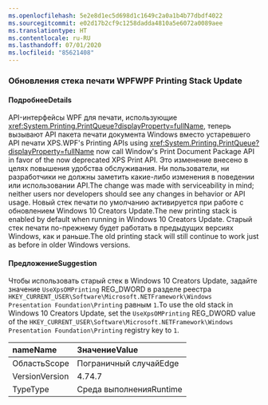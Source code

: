 ```yaml
---
ms.openlocfilehash: 5e2e8d1ec5d698d1c1649c2a0a1b4b77dbdf4022
ms.sourcegitcommit: e02d17b2cf9c1258dadda4810a5e6072a0089aee
ms.translationtype: HT
ms.contentlocale: ru-RU
ms.lasthandoff: 07/01/2020
ms.locfileid: "85621408"
---
```

### <a name="wpf-printing-stack-update"></a><span data-ttu-id="1e473-101">Обновления стека печати WPF</span><span class="sxs-lookup"><span data-stu-id="1e473-101">WPF Printing Stack Update</span></span>

#### <a name="details"></a><span data-ttu-id="1e473-102">Подробнее</span><span class="sxs-lookup"><span data-stu-id="1e473-102">Details</span></span>

<span data-ttu-id="1e473-103">API-интерфейсы WPF для печати, использующие <xref:System.Printing.PrintQueue?displayProperty=fullName>, теперь вызывают API пакета печати документа Windows вместо устаревшего API печати XPS.</span><span class="sxs-lookup"><span data-stu-id="1e473-103">WPF's Printing APIs using <xref:System.Printing.PrintQueue?displayProperty=fullName> now call Window's Print Document Package API in favor of the now deprecated XPS Print API.</span></span> <span data-ttu-id="1e473-104">Это изменение внесено в целях повышения удобства обслуживания. Ни пользователи, ни разработчики не должны заметить какие-либо изменения в поведении или использовании API.</span><span class="sxs-lookup"><span data-stu-id="1e473-104">The change was made with serviceability in mind; neither users nor developers should see any changes in behavior or API usage.</span></span> <span data-ttu-id="1e473-105">Новый стек печати по умолчанию активируется при работе с обновлением Windows 10 Creators Update.</span><span class="sxs-lookup"><span data-stu-id="1e473-105">The new printing stack is enabled by default when running in Windows 10 Creators Update.</span></span> <span data-ttu-id="1e473-106">Старый стек печати по-прежнему будет работать в предыдущих версиях Windows, как и раньше.</span><span class="sxs-lookup"><span data-stu-id="1e473-106">The old printing stack will still continue to work just as before in older Windows versions.</span></span>

#### <a name="suggestion"></a><span data-ttu-id="1e473-107">Предложение</span><span class="sxs-lookup"><span data-stu-id="1e473-107">Suggestion</span></span>

<span data-ttu-id="1e473-108">Чтобы использовать старый стек в Windows 10 Creators Update, задайте значение <code>UseXpsOMPrinting</code> REG_DWORD в разделе реестра <code>HKEY_CURRENT_USER\Software\Microsoft\.NETFramework\Windows Presentation Foundation\Printing</code> равным <code>1</code>.</span><span class="sxs-lookup"><span data-stu-id="1e473-108">To use the old stack in Windows 10 Creators Update, set the <code>UseXpsOMPrinting</code> REG_DWORD value of the <code>HKEY_CURRENT_USER\Software\Microsoft\.NETFramework\Windows Presentation Foundation\Printing</code> registry key to <code>1</code>.</span></span>

| <span data-ttu-id="1e473-109">name</span><span class="sxs-lookup"><span data-stu-id="1e473-109">Name</span></span>    | <span data-ttu-id="1e473-110">Значение</span><span class="sxs-lookup"><span data-stu-id="1e473-110">Value</span></span>       |
|:--------|:------------|
| <span data-ttu-id="1e473-111">Область</span><span class="sxs-lookup"><span data-stu-id="1e473-111">Scope</span></span>   |<span data-ttu-id="1e473-112">Пограничный случай</span><span class="sxs-lookup"><span data-stu-id="1e473-112">Edge</span></span>|
|<span data-ttu-id="1e473-113">Version</span><span class="sxs-lookup"><span data-stu-id="1e473-113">Version</span></span>|<span data-ttu-id="1e473-114">4.7</span><span class="sxs-lookup"><span data-stu-id="1e473-114">4.7</span></span>|
|<span data-ttu-id="1e473-115">Type</span><span class="sxs-lookup"><span data-stu-id="1e473-115">Type</span></span>|<span data-ttu-id="1e473-116">Среда выполнения</span><span class="sxs-lookup"><span data-stu-id="1e473-116">Runtime</span></span>|

